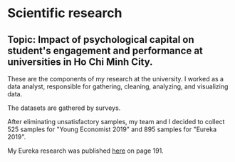 # Scientific research

## Topic: Impact of psychological capital on student's engagement and performance at universities in Ho Chi Minh City.

These are the components of my research at the university. I worked as a data analyst, responsible for gathering, cleaning, analyzing, and visualizing data.

The datasets are gathered by surveys. 

After eliminating unsatisfactory samples, my team and I decided to collect 525 samples for "Young Economist 2019" and 895 samples for "Eureka 2019".

My Eureka research was published [here](https://drive.google.com/file/d/1OTXpAeVf1gN-Ukf0iv93hcoVStMsDT6x/view) on page 191.

